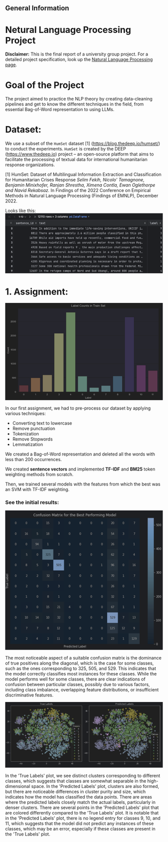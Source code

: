## General Information

# Netural Language Processing Project

**Disclaimer:** This is the final report of a university group project.
For a detailed project specification, look up the [Natural Language Processing page](https://www.jku.at/en/institute-of-computational-perception/teaching/alle-lehrveranstaltungen/natural-language-processing).

# Goal of the Project

The project aimed to practice the NLP theory by creating data-cleaning pipelines and
get to know the different techniques in the field, from essential Bag-of-Word representation to using LLMs.

# Dataset:

We use a subset of the `HumSet` dataset [1] (https://blog.thedeep.io/humset/) to conduct the experiments. `HumSet` is created by the DEEP (https://www.thedeep.io) project – an open-source platform that aims to facilitate the processing of textual data for international humanitarian response organizations.

[1] HumSet: Dataset of Multilingual Information Extraction and Classification for Humanitarian Crises Response
*Selim Fekih, Nicolo' Tamagnone, Benjamin Minixhofer, Ranjan Shrestha, Ximena Contla, Ewan Oglethorpe and Navid Rekabsaz.*
In Findings of the 2022 Conference on Empirical Methods in Natural Language Processing (Findings of EMNLP), December 2022.

Looks like this:
![img.png](Dataset.png)

# 1. Assignment:

![img.png](label_counts.png)

In our first assignment, we had to pre-process our dataset by applying various techniques:
* Converting text to lowercase
* Remove punctuation
* Tokenization
* Remove Stopwords
* Lemmatization

We created a Bag-of-Word representation and deleted all the words with less than 200 occurrences.

We created **sentence vectors** and implemented **TF-IDF** and **BM25** token weighting methods from scratch.

Then, we trained several models with the features from which the best was an SVM with TF-IDF weighting.

### See the initial results:

![img.png](confusion_matrix.png)

The most noticeable aspect of a suitable confusion matrix is the dominance of true positives along the diagonal, which is the case for some classes, such as the ones corresponding to 325, 505, and 529. This indicates that the model correctly classifies most instances for these classes. While the model performs well for some classes, there are clear indications of confusion between particular classes, possibly due to various factors, including class imbalance, overlapping feature distributions, or insufficient discriminative features.

![img.png](img.png)

In the 'True Labels' plot, we see distinct clusters corresponding to different classes, which suggests that classes are somewhat separable in the high-dimensional space. In the 'Predicted Labels' plot, clusters are also formed, but there are noticeable differences in cluster purity and size, which indicates how the model has classified the data points.
There are areas where the predicted labels closely match the actual labels, particularly in denser clusters. There are several points in the 'Predicted Labels' plot that are colored differently compared to the 'True Labels' plot.
It is notable that in the 'Predicted Labels' plot, there is no legend entry for classes 9, 10, and 11, which suggests that the model did not predict any instances of these classes, which may be an error, especially if these classes are present in the 'True Labels' plot.


